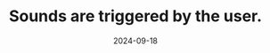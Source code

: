 ---
N: '120'
Rubrique: Images et médias
title: Sounds are triggered by the user.
abstract: 
categories: ["Images and media"]
agrege: O4120-E031
opquast: '4 120'
indiceebook: '31'
description: "Rule n° 031"
before: "030"
weight: "031"
after: "032"
actif: '1'
layout: rules
date: 2024-09-18
tags: ["Accessibility", ""]
objectif: ["Allow the user to control the sound when viewing the site.", "
Do not surprise the user with the unexpected broadcast of audio content.", "
Making content accessible to people with disabilities"]
Meo: ["Do not provide the html audio element with the autoplay attribute or without the controls attribute.
", "
In the OPF metadata, indicate this metadata: 
<meta property=schema:accessibilityHazard>noSoundHazard</meta>"]
Controle: ["Check the absence of audio content automatically activated when the page loads"]
epubcheck: false
ace: false
OPFmetadata: "<meta property=schema:accessibilityHazard>noSoundHazard</meta>"
onixmetadata: ""
humancheck: true
Source: ["Opquast"]
Referentiel: [""]
Steps: ["Conception", "Editorial"]
---